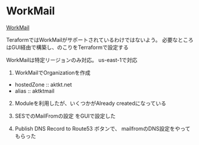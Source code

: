 # WorkMail

[WorkMail](https://dev.classmethod.jp/articles/try-amzn-workmail/)

TeraformではWorkMailがサポートされているわけではないよう。
必要なところはGUI経由で構築し、のこりをTerraformで設定する

WorkMailは特定リージョンのみ対応。 us-east-1で対応

1. WorkMailでOrganizationを作成
  - hostedZone :: aktkt.net
  - alias :: aktktmail

2. Moduleを利用したが、いくつかがAlready createdになっている

3. SESでのMailFromの設定 をGUIで設定した

4. Publish DNS Record to Route53 ボタンで、 mailfromのDNS設定をやってもらった